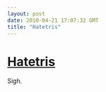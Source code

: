 ```yaml
---
layout: post
date: 2010-04-21 17:07:32 GMT
title: "Hatetris"
---
```

# [Hatetris](http://qntm.org/files/hatetris/hatetris.html)

Sigh.